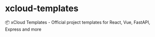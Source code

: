 # xcloud-templates
📦 xCloud Templates - Official project templates for React, Vue, FastAPI, Express and more
